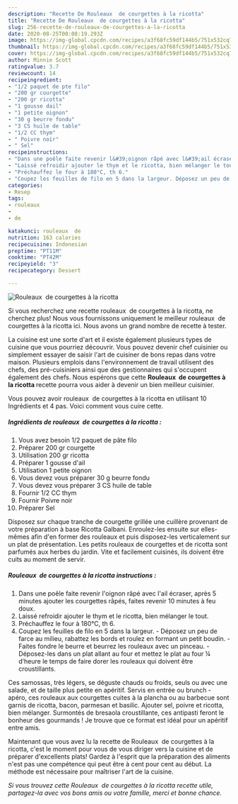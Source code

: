 ```yaml
---
description: "Recette De Rouleaux  de courgettes à la ricotta"
title: "Recette De Rouleaux  de courgettes à la ricotta"
slug: 256-recette-de-rouleaux-de-courgettes-a-la-ricotta
date: 2020-08-25T00:08:19.293Z
image: https://img-global.cpcdn.com/recipes/a3f68fc59df144b5/751x532cq70/rouleaux-de-courgettes-a-la-ricotta-photo-principale-de-la-recette.jpg
thumbnail: https://img-global.cpcdn.com/recipes/a3f68fc59df144b5/751x532cq70/rouleaux-de-courgettes-a-la-ricotta-photo-principale-de-la-recette.jpg
cover: https://img-global.cpcdn.com/recipes/a3f68fc59df144b5/751x532cq70/rouleaux-de-courgettes-a-la-ricotta-photo-principale-de-la-recette.jpg
author: Minnie Scott
ratingvalue: 3.7
reviewcount: 14
recipeingredient:
- "1/2 paquet de pte filo"
- "200 gr courgette"
- "200 gr ricotta"
- "1 gousse dail"
- "1 petite oignon"
- "30 g beurre fondu"
- "3 CS huile de table"
- "1/2 CC thym"
- " Poivre noir"
- " Sel"
recipeinstructions:
- "Dans une poêle faite revenir l&#39;oignon râpé avec l&#39;ail écraser, après 5 minutes ajouter les courgettes râpés, faites revenir 10 minutes à feu doux."
- "Laissé refroidir ajouter le thym et le ricotta, bien mélanger le tout."
- "Préchauffez le four à 180°C, th 6."
- "Coupez les feuilles de filo en 5 dans la largeur. Déposez un peu de farce au milieu, rabattez les bords et roulez en formant un petit boudin. Faites fondre le beurre et beurrez les rouleaux avec un pinceau. Déposez-les dans un plat allant au four et mettez le plat au four ¼ d’heure le temps de faire dorer les rouleaux qui doivent être croustillants."
categories:
- Resep
tags:
- rouleaux
- 
- de

katakunci: rouleaux  de 
nutrition: 163 calories
recipecuisine: Indonesian
preptime: "PT11M"
cooktime: "PT42M"
recipeyield: "3"
recipecategory: Dessert

---
```



![Rouleaux  de courgettes à la ricotta](https://img-global.cpcdn.com/recipes/a3f68fc59df144b5/751x532cq70/rouleaux-de-courgettes-a-la-ricotta-photo-principale-de-la-recette.jpg)

Si vous recherchez une recette rouleaux  de courgettes à la ricotta, ne cherchez plus! Nous vous fournissons uniquement le meilleur rouleaux  de courgettes à la ricotta ici. Nous avons un grand nombre de recette à tester.

La cuisine est une sorte d'art et il existe également plusieurs types de cuisine que vous pourriez découvrir. Vous pouvez devenir chef cuisinier ou simplement essayer de saisir l'art de cuisiner de bons repas dans votre maison. Plusieurs emplois dans l'environnement de travail utilisent des chefs, des pré-cuisiniers ainsi que des gestionnaires qui s'occupent également des chefs. Nous espérons que cette <strong> Rouleaux  de courgettes à la ricotta </strong> recette pourra vous aider à devenir un bien meilleur cuisinier.

<!--inarticleads1-->

Vous pouvez avoir rouleaux  de courgettes à la ricotta en utilisant 10 Ingrédients et 4 pas. Voici comment vous cuire cette.

##### Ingrédients de rouleaux  de courgettes à la ricotta :

1. Vous avez besoin 1/2 paquet de pâte filo
1. Préparer 200 gr courgette
1. Utilisation 200 gr ricotta
1. Préparer 1 gousse d&#39;ail
1. Utilisation 1 petite oignon
1. Vous devez vous préparer 30 g beurre fondu
1. Vous devez vous préparer 3 CS huile de table
1. Fournir 1/2 CC thym
1. Fournir  Poivre noir
1. Préparer  Sel


Disposez sur chaque tranche de courgette grillée une cuillère provenant de votre préparation à base Ricotta Galbani. Enroulez-les ensuite sur elles-mêmes afin d&#39;en former des rouleaux et puis disposez-les verticalement sur un plat de présentation. Les petits rouleaux de courgettes et de ricotta sont parfumés aux herbes du jardin. Vite et facilement cuisinés, ils doivent être cuits au moment de servir. 

<!--inarticleads2-->

##### Rouleaux  de courgettes à la ricotta instructions :

1. Dans une poêle faite revenir l&#39;oignon râpé avec l&#39;ail écraser, après 5 minutes ajouter les courgettes râpés, faites revenir 10 minutes à feu doux.
1. Laissé refroidir ajouter le thym et le ricotta, bien mélanger le tout.
1. Préchauffez le four à 180°C, th 6.
1. Coupez les feuilles de filo en 5 dans la largeur. - Déposez un peu de farce au milieu, rabattez les bords et roulez en formant un petit boudin. - Faites fondre le beurre et beurrez les rouleaux avec un pinceau. - Déposez-les dans un plat allant au four et mettez le plat au four ¼ d’heure le temps de faire dorer les rouleaux qui doivent être croustillants.


Ces samossas, très légers, se déguste chauds ou froids, seuls ou avec une salade, et de taille plus petite en apéritif. Servis en entrée ou brunch - apéro, ces rouleaux aux courgettes cuites à la plancha ou au barbecue sont garnis de ricotta, bacon, parmesan et basilic. Ajouter sel, poivre et ricotta, bien mélanger. Surmontés de bresaola croustillante, ces antipasti feront le bonheur des gourmands ! Je trouve que ce format est idéal pour un apéritif entre amis. 

<!--inarticleads1-->

<p>
Maintenant que vous avez lu la recette de Rouleaux  de courgettes à la ricotta, c'est le moment pour vous de vous diriger vers la cuisine et de préparer d'excellents plats! Gardez à l'esprit que la préparation des aliments n'est pas une compétence qui peut être à cent pour cent au début. La méthode est nécessaire pour maîtriser l'art de la cuisine.
</p>

<p>
<i>Si vous trouvez cette Rouleaux  de courgettes à la ricotta recette utile, partagez-la avec vos bons amis ou votre famille, merci et bonne chance.</i>
</p>
